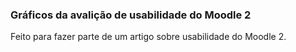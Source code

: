 ### Gráficos da avalição de usabilidade do Moodle 2

Feito para fazer parte de um artigo sobre usabilidade do Moodle 2.